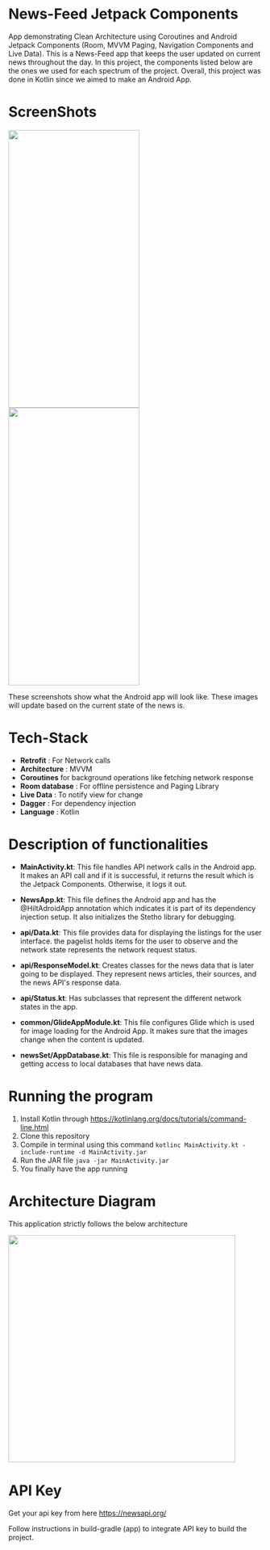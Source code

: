 # News-Feed Jetpack Components
App demonstrating Clean Architecture using Coroutines and Android Jetpack Components (Room, MVVM Paging, Navigation Components and Live Data).
This is a News-Feed app that keeps the user updated on current news throughout the day. In this project, the components listed below are the ones we used for each spectrum of the project.
Overall, this project was done in Kotlin since we aimed to make an Android App.


# ScreenShots

<img src = "https://github.com/kanch231004/News-Feed/blob/master/screenshots/NewsList%20Page.jpg" width = 260 height = 550/> <img src = "https://github.com/kanch231004/News-Feed/blob/master/screenshots/News%20Detail%20Page.jpg" width = 260 height = 550/>

These screenshots show what the Android app will look like.
These images will update based on the current state of the news is.

# Tech-Stack

* __Retrofit__ : For Network calls
* __Architecture__ : MVVM
* __Coroutines__ for background operations like fetching network response
* __Room database__ : For offline persistence and Paging Library
* __Live Data__ : To notify view for change
* __Dagger__ : For dependency injection
* __Language__ : Kotlin

# Description of functionalities
* __MainActivity.kt__: This file handles API network calls in the Android app. It makes an API call and if it is successful, it returns the result which is the Jetpack Components. Otherwise, it logs it out. 

* __NewsApp.kt__: This file defines the Android app and has the @HiltAdroidApp annotation which indicates it is part of its dependency injection setup. It also initializes the Stetho library for debugging.

* __api/Data.kt__: This file provides data for displaying the listings for the user interface. the pagelist holds items for the user to observe and the network state represents the network request status.

* __api/ResponseModel.kt__: Creates classes for the news data that is later going to be displayed. They represent news articles, their sources, and the news API's response data.

* __api/Status.kt__: Has subclasses that represent the different network states in the app.

* __common/GlideAppModule.kt__: This file configures Glide which is used for image loading for the Android App. It makes sure that the images change when the content is updated.

* __newsSet/AppDatabase.kt__: This file is responsible for managing and getting access to local databases that have news data.
  
# Running the program
1. Install Kotlin through https://kotlinlang.org/docs/tutorials/command-line.html
2. Clone this repository
3. Compile in terminal using this command
`kotlinc MainActivity.kt -include-runtime -d MainActivity.jar`
4. Run the JAR file `java -jar MainActivity.jar`
5. You finally have the app running

# Architecture Diagram
This application strictly follows the below architecture 

<img src = "https://github.com/kanch231004/News-Feed/blob/master/screenshots/Architecture.png" width = 450 />

# API Key
Get your api key from here https://newsapi.org/

Follow instructions in build-gradle (app) to integrate API key to build the project.
